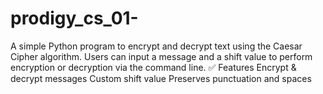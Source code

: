 # prodigy_cs_01-
A simple Python program to encrypt and decrypt text using the Caesar Cipher algorithm. Users can input a message and a shift value to perform encryption or decryption via the command line.  ✅ Features Encrypt &amp; decrypt messages  Custom shift value  Preserves punctuation and spaces
